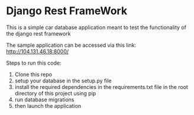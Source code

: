 # Django Rest FrameWork
This is a simple car database application meant to test the functionality of the django rest framework

The sample application can be accessed via this link: http://104.131.46.18:8000/

Steps to run this code:
1. Clone this repo
2. setup your database in the setup.py file
3. install the required dependencies in the requirements.txt file in the root directory of this project using pip
4. run database migrations
5. then launch the application
